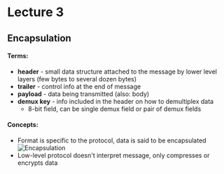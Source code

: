 # Lecture 3
## Encapsulation
#### Terms:
- **header** - small data structure attached to the message by lower level layers (few bytes to several dozen bytes)
- **trailer** - control info at the end of message
- **payload** - data being transmitted (also: body)
- **demux key** - info included in the header on how to demultiplex data
  - 8-bit field, can be single demux field or pair of demux fields
#### Concepts:
- Format is specific to the protocol, data is said to be encapsulated
![Encapsulation](https://raw.github.com/jarretflack/cs455Studying/master/Midterm/images/L3-encapsulation.png?raw=true)
- Low-level protocol doesn't interpret message, only compresses or encrypts data
